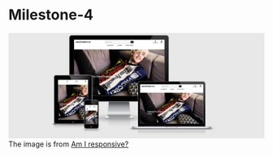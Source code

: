 # Milestone-4
![alt text](media/read-me/responsive.jpg "Responsive Image")  
The image is from [Am I responsive?](http://ami.responsivedesign.is/)

